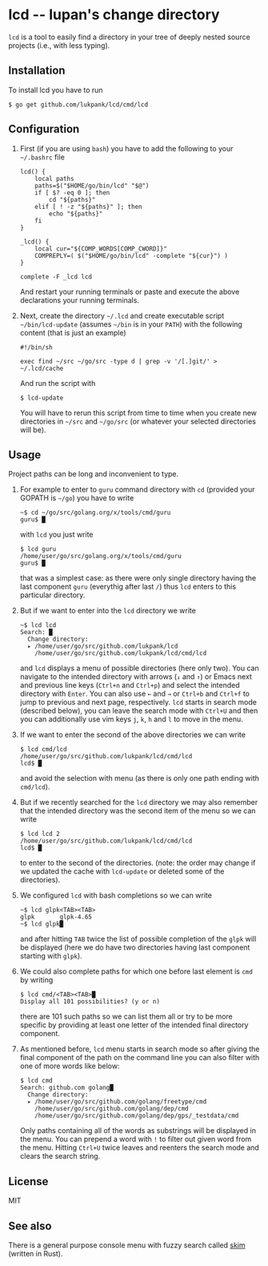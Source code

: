 # lcd -- lupan's change directory

`lcd` is a tool to easily find a directory in your tree of deeply
nested source projects (i.e., with less typing).


## Installation

To install lcd you have to run

```
$ go get github.com/lukpank/lcd/cmd/lcd
```


## Configuration

1. First (if you are using `bash`) you have to add the following to
   your `~/.bashrc` file

   ```
   lcd() {
       local paths
       paths=$("$HOME/go/bin/lcd" "$@")
       if [ $? -eq 0 ]; then
           cd "${paths}"
       elif [ ! -z "${paths}" ]; then
           echo "${paths}"
       fi
   }

   _lcd() {
       local cur="${COMP_WORDS[COMP_CWORD]}"
       COMPREPLY=( $("$HOME/go/bin/lcd" -complete "${cur}") )
   }

   complete -F _lcd lcd
   ```

   And restart your running terminals or paste and execute the above
   declarations your running terminals.

2. Next, create the directory `~/.lcd` and create executable script
   `~/bin/lcd-update` (assumes `~/bin` is in your `PATH`) with the
   following content (that is just an example)

   ```
   #!/bin/sh

   exec find ~/src ~/go/src -type d | grep -v '/[.]git/' > ~/.lcd/cache
   ```

   And run the script with

   ```
   $ lcd-update
   ```

   You will have to rerun this script from time to time when you
   create new directories in `~/src` and `~/go/src` (or whatever your
   selected directories will be).


## Usage

Project paths can be long and inconvenient to type.

1. For example to enter to `guru` command directory with `cd`
   (provided your GOPATH is `~/go`) you have to write

   ```
   ~$ cd ~/go/src/golang.org/x/tools/cmd/guru
   guru$ █
   ```

   with `lcd` you just write

   ```
   $ lcd guru
   /home/user/go/src/golang.org/x/tools/cmd/guru
   guru$ █
   ```

   that was a simplest case: as there were only single directory
   having the last component `guru` (everythig after last `/`) thus
   `lcd` enters to this particular directory.

2. But if we want to enter into the `lcd` directory we write

   ```
   ~$ lcd lcd
   Search: █
     Change directory:
     ▸ /home/user/go/src/github.com/lukpank/lcd
       /home/user/go/src/github.com/lukpank/lcd/cmd/lcd
   ```

   and `lcd` displays a menu of possible directories (here only two).
   You can navigate to the intended directory with arrows (`↓` and
   `↑`) or Emacs next and previous line keys (`Ctrl+n` and `Ctrl+p`)
   and select the intended directory with `Enter`.  You can also use
   `←` and `→` or `Ctrl+b` and `Ctrl+f` to jump to previous and next
   page, respectively.  `lcd` starts in search mode (described below),
   you can leave the search mode with `Ctrl+U` and then you can
   additionally use vim keys `j`, `k`, `h` and `l` to move in the
   menu.


3. If we want to enter the second of the above directories we can
   write

   ```
   $ lcd cmd/lcd
   /home/user/go/src/github.com/lukpank/lcd/cmd/lcd
   lcd$ █
   ```

   and avoid the selection with menu (as there is only one path ending
   with `cmd/lcd`).

4. But if we recently searched for the `lcd` directory we may also
   remember that the intended directory was the second item of the
   menu so we can write

   ```
   $ lcd lcd 2
   /home/user/go/src/github.com/lukpank/lcd/cmd/lcd
   lcd$ █
   ```

   to enter to the second of the directories. (note: the order may
   change if we updated the cache with `lcd-update` or deleted some of
   the directories).

5. We configured `lcd` with bash completions so we can write

   ```
   ~$ lcd glpk<TAB><TAB>
   glpk       glpk-4.65
   ~$ lcd glpk█
   ```

   and after hitting `TAB` twice the list of possible completion of
   the `glpk` will be displayed (here we do have two directories
   having last component starting with `glpk`).

6. We could also complete paths for which one before last element is
   `cmd` by writing

   ```
   $ lcd cmd/<TAB><TAB>█
   Display all 101 possibilities? (y or n)
   ```

   there are 101 such paths so we can list them all or try to be more
   specific by providing at least one letter of the intended final
   directory component.

7. As mentioned before, `lcd` menu starts in search mode so after
   giving the final component of the path on the command line you can
   also filter with one of more words like below:

   ```
   $ lcd cmd
   Search: github.com golang█
     Change directory:
     ▸ /home/user/go/src/github.com/golang/freetype/cmd
       /home/user/go/src/github.com/golang/dep/cmd
       /home/user/go/src/github.com/golang/dep/gps/_testdata/cmd
   ```

   Only paths containing all of the words as substrings will be
   displayed in the menu. You can prepend a word with `!` to filter
   out given word from the menu.  Hitting `Ctrl+U` twice leaves and
   reenters the search mode and clears the search string.


## License

MIT


## See also

There is a general purpose console menu with fuzzy search called
[skim](https://crates.io/crates/skim) (written in Rust).
